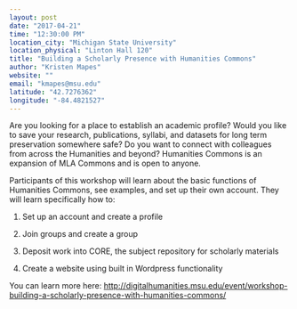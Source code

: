 ```yaml
---
layout: post
date: "2017-04-21"
time: "12:30:00 PM"
location_city: "Michigan State University"
location_physical: "Linton Hall 120"
title: "Building a Scholarly Presence with Humanities Commons"
author: "Kristen Mapes"
website: ""
email: "kmapes@msu.edu"
latitude: "42.7276362"
longitude: "-84.4821527"
---
```


Are you looking for a place to establish an academic profile? Would you like to save your research, publications, syllabi, and datasets for long term preservation somewhere safe? Do you want to connect with colleagues from across the Humanities and beyond? Humanities Commons is an expansion of MLA Commons and is open to anyone.

Participants of this workshop will learn about the basic functions of Humanities Commons, see examples, and set up their own account. They will learn specifically how to:

1) Set up an account and create a profile

2) Join groups and create a group

3) Deposit work into CORE, the subject repository for scholarly materials

4) Create a website using built in Wordpress functionality

You can learn more here: <http://digitalhumanities.msu.edu/event/workshop-building-a-scholarly-presence-with-humanities-commons/>
